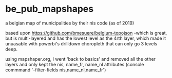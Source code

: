 # be_pub_mapshapes

a belgian map of municipalities by their nis code (as of 2019)

based upon https://github.com/bmesuere/belgium-topojson -which is great, but is multi-layered and has the lowest level as the 4rth layer, which made it unuasable with powerbi's drilldown choropleth that can only go 3 levels deep.  

using mapshaper.org, I went 'back to basics' and removed all the other layers and only kept the nis, name_fr, name_nl attributes (console commmand '-filter-fields nis,name_nl,name_fr')


